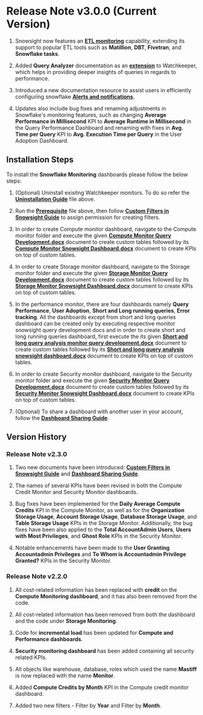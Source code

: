 # Release Note v3.0.0 (Current Version)

1) Snowsight now features an [**ETL monitoring**](https://github.com/kipibi/Watchkeeper-Snowsight/tree/main/ETL%20Monitoring) capability, extending its support to popular ETL tools such as **Matillion**, **DBT**, **Fivetran**, and **Snowflake tasks**.

2) Added **Query Analyzer** documentation as an [**extension**](https://github.com/kipibi/Watchkeeper-Snowsight/tree/main/Snowflake%20Monitoring/Extensions/Query%20Analyzer) to Watchkeeper, which helps in providing deeper insights of queries in regards to performance.

3) Introduced a new documentation resource to assist users in efficiently configuring snowflake [**Alerts and notifications**](https://github.com/kipibi/Watchkeeper-Snowsight/blob/main/Snowflake%20Monitoring/Additional%20Documents/Snowflake%20Alerts%20_%20Notifications.docx).

4) Updates also include bug fixes and renaming adjustments in Snowflake's monitoring features, such as changing **Average Performance in Millisecond** KPI to **Average Runtime in Millisecond** in the Query Performance Dashboard and renaming with fixes in **Avg. Time per Query** KPI to **Avg. Execution Time per Query** in the User Adoption Dashboard.



## Installation Steps

To install the **Snowflake Monitoring** dashboards please follow the below steps:

1) (Optional) Uninstall exisitng Watchkeeper monitors. To do so refer the [**Uninstallation Guide**](https://github.com/kipibi/Watchkeeper-Snowsight/blob/main/Snowflake%20Monitoring/Uninstall.txt) file above.

2) Run the [**Prerequisite**](https://github.com/kipibi/Watchkeeper-Snowsight/blob/main/Snowflake%20Monitoring/Prerequisite.txt) file above, then follow [**Custom Filters in Snowsight Guide**](https://github.com/kipibi/Watchkeeper-Snowsight/blob/main/Snowflake%20Monitoring/Additional%20Documents/Custom%20Filters%20in%20Snowsight%20Guide.docx) to assign permission for creating filters.

3) In order to create Compute monitor dashboard, navigate to the Compute monitor folder and execute the given [**Compute Monitor Query Development.docx**](https://github.com/kipibi/Watchkeeper-Snowsight/blob/main/Snowflake%20Monitoring/Compute%20Monitor/Compute%20Monitor%20Query%20Development.docx) document to create custom tables followed by its [**Compute Monitor Snowsight Dashboard.docx**](https://github.com/kipibi/Watchkeeper-Snowsight/blob/main/Snowflake%20Monitoring/Compute%20Monitor/Compute%20Monitor%20Snowsight%20Dashboard.docx) document to create KPIs on top of custom tables.

4) In order to create Storage monitor dashboard, navigate to the Storage monitor folder and execute the given [**Storage Monitor Query Development.docx**](https://github.com/kipibi/Watchkeeper-Snowsight/blob/main/Snowflake%20Monitoring/Storage%20Monitor/Storage%20Monitor%20Query%20Development.docx) document to create custom tables followed by its [**Storage Monitor Snowsight Dashboard.docx**](https://github.com/kipibi/Watchkeeper-Snowsight/blob/main/Snowflake%20Monitoring/Storage%20Monitor/Storage%20Monitor%20Snowsight%20Dashboard.docx) document to create KPIs on top of custom tables.

5) In the performance monitor, there are four dashboards namely **Query Performance**, **User Adoption**, **Short and Long running queries**, **Error tracking**. All the dashboards except from short and long queries dashboard can be created only by executing respective monitor snowsight query development docs and in order to create short and long running queries dashboard, first execute the its given [**Short and long query analysis monitor query development.docx**](https://github.com/kipibi/Watchkeeper-Snowsight/blob/main/Snowflake%20Monitoring/Performance%20Monitor/Short%20and%20long%20query%20analysis%20monitor%20query%20development.docx) document to create custom tables followed by its [**Short and long query analysis snowsight dashboard.docx**](https://github.com/kipibi/Watchkeeper-Snowsight/blob/main/Snowflake%20Monitoring/Performance%20Monitor/Short%20and%20long%20query%20analysis%20snowsight%20dashboard.docx) document to create KPIs on top of custom tables.

6) In order to create Security monitor dashboard, navigate to the Security monitor folder and execute the given [**Security Monitor Query Development.docx**](https://github.com/kipibi/Watchkeeper-Snowsight/blob/main/Snowflake%20Monitoring/Security%20Monitor/Security%20Monitor%20Query%20Development.docx) document to create custom tables followed by its [**Security Monitor Snowsight Dashboard.docx**](https://github.com/kipibi/Watchkeeper-Snowsight/blob/main/Snowflake%20Monitoring/Security%20Monitor/Security%20Monitor%20Snowsight%20Dashboard.docx) document to create KPIs on top of custom tables.

7) (Optional) To share a dashboard with another user in your account, follow the [**Dashboard Sharing Guide**](https://github.com/kipibi/Watchkeeper-Snowsight/blob/main/Snowflake%20Monitoring/Additional%20Documents/Dashboard%20Sharing%20Guide.docx). 


## Version History

### Release Note v2.3.0 

1) Two new documents have been introduced: [**Custom Filters in Snowsight Guide**](https://github.com/kipibi/Watchkeeper-Snowsight/blob/main/Snowflake%20Monitoring/Additional%20Documents/Custom%20Filters%20in%20Snowsight%20Guide.docx) and [**Dashboard Sharing Guide**](https://github.com/kipibi/Watchkeeper-Snowsight/blob/main/Snowflake%20Monitoring/Additional%20Documents/Dashboard%20Sharing%20Guide.docx).

2) The names of several KPIs have been revised in both the Compute Credit Monitor and Security Monitor dashboards.

3) Bug fixes have been implemented for the **Daily Average Compute Credits** KPI in the Compute Monitor, as well as for the **Organization Storage Usage**, **Account Storage Usage**, **Database Storage Usage**, and **Table Storage Usage** KPIs in the Storage Monitor. Additionally, the bug fixes have been also applied to the **Total AccountAdmin Users**, **Users with Most Privileges**, and **Ghost Role** KPIs in the Security Monitor.

4) Notable enhancements have been made to the **User Granting Accountadmin Privileges** and **To Whom is Accountadmin Privilege Granted?** KPIs in the Security Monitor.

### Release Note v2.2.0

1) All cost-related information has been replaced with **credit** on the **Compute Monitoring dashboard**, and it has also been removed from the code.

2) All cost-related information has been removed from both the dashboard and the code under **Storage Monitoring**.

3) Code for **incremental load** has been updated for **Compute and Performance dashboards**.

4) **Security monitoring dashboard** has been added containing all security related KPIs.

5) All objects like warehouse, database, roles which used the name **Mastiff** is now replaced with the name **Monitor**.

6) Added **Compute Credits by Month** KPI in the Compute credit monitor dashboard.

7) Added two new filters - Filter by **Year** and Filter by **Month**.
